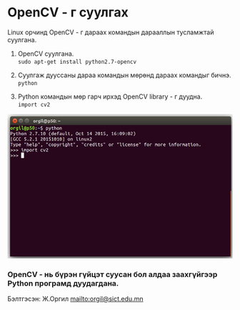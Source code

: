 # OpenCV - г суулгах

Linux орчинд OpenCV - г дараах командын дарааллын тусламжтай суулгана.  
1. OpenCV суулгана.  
`sudo apt-get install python2.7-opencv`

2. Суулгаж дууссаны дараа командын мөрөнд дараах командыг бичнэ.  
`python`
3. Python командын мөр гарч ирхэд OpenCV library - г дуудна.  
`import cv2`

![alt text](https://github.com/orgilj/opencv-notebooks/blob/master/images/Install.png "Picture of shell 1")

### OpenCV - нь бүрэн гүйцэт суусан бол алдаа заахгүйгээр Python програмд дуудагдана.





   Бэлтгэсэн: Ж.Оргил <mailto:orgil@sict.edu.mn>
